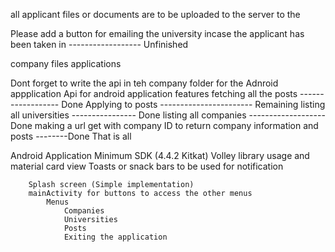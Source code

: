all applicant files or documents are to be uploaded to the server to the

Please add a button for emailing the university incase the applicant has been taken in         ------------------ Unfinished

company
    files
        applications

Dont forget to write the api in teh company folder for the Adnroid appplication
Api for android application features
    fetching all the posts ------------------ Done
    Applying to posts ----------------------- Remaining
    listing all universities ---------------- Done
    listing all companies ------------------- Done
    making a url get with company ID to return company information and posts --------Done
    That is all

Android Application
	Minimum SDK (4.4.2 Kitkat)
	Volley library usage and material card view
	Toasts or snack bars to be used for notification

		Splash screen (Simple implementation)
		mainActivity for buttons to access the other menus
			Menus
				Companies
				Universities
				Posts
				Exiting the application

